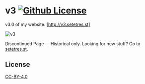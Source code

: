 v3 [![Github License](https://img.shields.io/github/license/setetres/v3.svg)](https://raw.githubusercontent.com/setetres/v3/master/LICENSE)
==

v3.0 of my website. [http://v3.setetres.st]

![v3](http://files.setetres.st/img/v3-desktop.png?v=1&raw=true)

Discontinued Page &#8212; Historical only. Looking for new stuff? Go to [setetres.st].

License
-------

[CC-BY-4.0]

[setetres.st]: http://setetres.st
[http://v3.setetres.st]: http://v3.setetres.st
[CC-BY-4.0]: http://creativecommons.org/licenses/by/4.0
